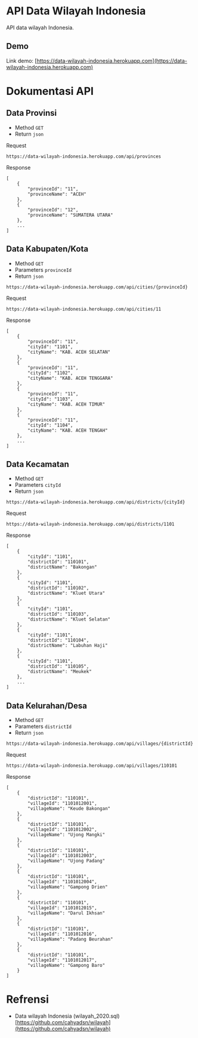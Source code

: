 # API Data Wilayah Indonesia

 API data wilayah Indonesia.

## Demo
Link demo: [https://data-wilayah-indonesia.herokuapp.com](https://data-wilayah-indonesia.herokuapp.com)

# Dokumentasi API

## Data Provinsi
- Method `GET`
- Return `json`

Request
```
https://data-wilayah-indonesia.herokuapp.com/api/provinces
```

Response
```
[
    {
        "provinceId": "11",
        "provinceName": "ACEH"
    },
    {
        "provinceId": "12",
        "provinceName": "SUMATERA UTARA"
    },
    ...
]
```

## Data Kabupaten/Kota
- Method `GET`
- Parameters `provinceId`
- Return `json`

```
https://data-wilayah-indonesia.herokuapp.com/api/cities/{provinceId}
```

Request
```
https://data-wilayah-indonesia.herokuapp.com/api/cities/11
```

Response
```
[
    {
        "provinceId": "11",
        "cityId": "1101",
        "cityName": "KAB. ACEH SELATAN"
    },
    {
        "provinceId": "11",
        "cityId": "1102",
        "cityName": "KAB. ACEH TENGGARA"
    },
    {
        "provinceId": "11",
        "cityId": "1103",
        "cityName": "KAB. ACEH TIMUR"
    },
    {
        "provinceId": "11",
        "cityId": "1104",
        "cityName": "KAB. ACEH TENGAH"
    },
    ...
]
```

## Data Kecamatan
- Method `GET`
- Parameters `cityId`
- Return `json`

```
https://data-wilayah-indonesia.herokuapp.com/api/districts/{cityId}
```

Request
```
https://data-wilayah-indonesia.herokuapp.com/api/districts/1101
```

Response
```
[
    {
        "cityId": "1101",
        "districtId": "110101",
        "districtName": "Bakongan"
    },
    {
        "cityId": "1101",
        "districtId": "110102",
        "districtName": "Kluet Utara"
    },
    {
        "cityId": "1101",
        "districtId": "110103",
        "districtName": "Kluet Selatan"
    },
    {
        "cityId": "1101",
        "districtId": "110104",
        "districtName": "Labuhan Haji"
    },
    {
        "cityId": "1101",
        "districtId": "110105",
        "districtName": "Meukek"
    },
    ...
]
```

## Data Kelurahan/Desa
- Method `GET`
- Parameters `districtId`
- Return `json`

```
https://data-wilayah-indonesia.herokuapp.com/api/villages/{districtId}
```

Request
```
https://data-wilayah-indonesia.herokuapp.com/api/villages/110101
```

Response
```
[
    {
        "districtId": "110101",
        "villageId": "1101012001",
        "villageName": "Keude Bakongan"
    },
    {
        "districtId": "110101",
        "villageId": "1101012002",
        "villageName": "Ujong Mangki"
    },
    {
        "districtId": "110101",
        "villageId": "1101012003",
        "villageName": "Ujong Padang"
    },
    {
        "districtId": "110101",
        "villageId": "1101012004",
        "villageName": "Gampong Drien"
    },
    {
        "districtId": "110101",
        "villageId": "1101012015",
        "villageName": "Darul Ikhsan"
    },
    {
        "districtId": "110101",
        "villageId": "1101012016",
        "villageName": "Padang Beurahan"
    },
    {
        "districtId": "110101",
        "villageId": "1101012017",
        "villageName": "Gampong Baro"
    }
]
```

# Refrensi
- Data wilayah Indonesia (wilayah_2020.sql) [https://github.com/cahyadsn/wilayah](https://github.com/cahyadsn/wilayah)
